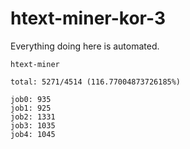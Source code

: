 # htext-miner-kor-3

Everything doing here is automated.

```
htext-miner

total: 5271/4514 (116.77004873726185%)

job0: 935
job1: 925
job2: 1331
job3: 1035
job4: 1045
```